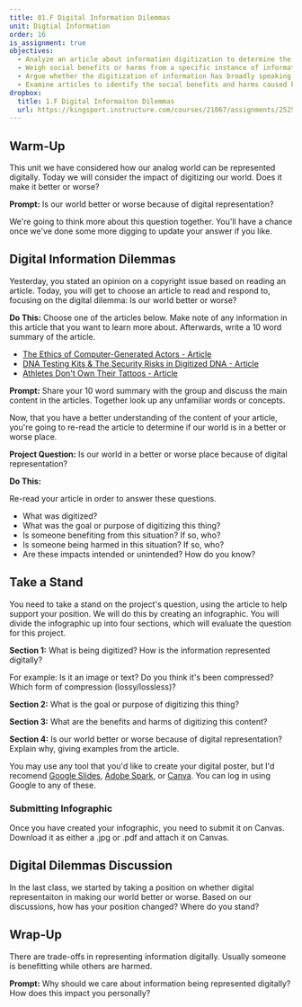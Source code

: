 ```yaml
---
title: 01.F Digital Information Dilemmas
unit: Digtial Information
order: 16
is_assignment: true
objectives:
  - Analyze an article about information digitization to determine the information being digitized and the initial goal or purpose.
  - Weigh social benefits or harms from a specific instance of information digitization
  - Argue whether the digitization of information has broadly speaking improved or damaged society
  - Examine articles to identify the social benefits and harms caused by information digitization
dropbox:
  title: 1.F Digital Informaiton Dilemmas
  url: https://kingsport.instructure.com/courses/21067/assignments/252552
---
```


## Warm-Up

This unit we have considered how our analog world can be represented digitally. Today we will consider the impact of digitizing our world. Does it make it better or worse?

**Prompt:** Is our world better or worse because of digital representation?

We're going to think more about this question together. You'll have a chance once we've done some more digging to update your answer if you like.

## Digital Information Dilemmas

Yesterday, you stated an opinion on a copyright issue based on reading an article. Today, you will get to choose an article to read and respond to, focusing on the digital dilemma: Is our world better or worse?

**Do This:** Choose one of the articles below. Make note of any information in this article that you want to learn more about. Afterwards, write a 10 word summary of the article.

- [The Ethics of Computer-Generated Actors - Article](https://mediaethicsinitiative.org/2019/02/13/the-ethics-of-computer-generated-actors/)
- [DNA Testing Kits & The Security Risks in Digitized DNA - Article](https://www.bleepingcomputer.com/news/security/dna-testing-kits-and-the-security-risks-in-digitized-dna/)
- [Athletes Don't Own Their Tattoos - Article](https://www.todayonline.com/world/athletes-dont-own-their-tattoos-thats-problem-video-game-developers)

**Prompt:** Share your 10 word summary with the group and discuss the main content in the articles. Together look up any unfamiliar words or concepts.

Now, that you have a better understanding of the content of your article, you're going to re-read the article to determine if our world is in a better or worse place.

**Project Question:** Is our world in a better or worse place because of digital representation?

**Do This:**

Re-read your article in order to answer these questions.

- What was digitized?
- What was the goal or purpose of digitizing this thing?
- Is someone benefiting from this situation? If so, who?
- Is someone being harmed in this situation? If so, who?
- Are these impacts intended or unintended? How do you know?

## Take a Stand

You need to take a stand on the project's question, using the article to help support your position. We will do this by creating an infographic. You will divide the infographic up into four sections, which will evaluate the question for this project.

**Section 1:** What is being digitized? How is the information represented digitally?

For example: Is it an image or text? Do you think it's been compressed? Which form of compression (lossy/lossless)?

**Section 2:** What is the goal or purpose of digitizing this thing?

**Section 3:** What are the benefits and harms of digitizing this content?

**Section 4:** Is our world better or worse because of digital representation? Explain why, giving examples from the article.

You may use any tool that you'd like to create your digital poster, but I'd recomend [Google Slides](https://slides.google.com), [Adobe Spark](https://spark.adobe.com/), or [Canva](https://www.canva.com/). You can log in using Google to any of these.

### Submitting Infographic

Once you have created your infographic, you need to submit it on Canvas. Download it as either a .jpg or .pdf and attach it on Canvas.

## Digital Dilemmas Discussion

In the last class, we started by taking a position on whether digital representaiton in making our world better or worse. Based on our discussions, how has your position changed? Where do you stand?

## Wrap-Up

There are trade-offs in representing information digitally. Usually someone is benefitting while others are harmed.

**Prompt:** Why should we care about information being represented digitally? How does this impact you personally?
